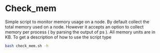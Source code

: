 # Check_mem 
Simple script to monitor memory usage on a node. By default collect the total memory used on a node. However it accepts an option to collect memory per process ( by parsing the output of ps ). All memory units are in KB.
To get a description of how to use the script type
```bash 
bash check_mem.sh -h
```